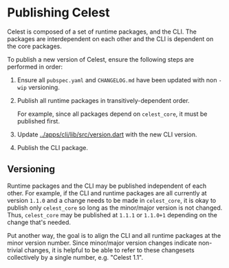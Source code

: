 # Publishing Celest

Celest is composed of a set of runtime packages, and the CLI. The packages are interdependent on each other and the CLI is
dependent on the core packages.

To publish a new version of Celest, ensure the following steps are performed in order:

1. Ensure all `pubspec.yaml` and `CHANGELOG.md` have been updated with non `-wip` versioning.
2. Publish all runtime packages in transitively-dependent order. 

   For example, since all packages depend on `celest_core`, it must be published first.

3. Update [../apps/cli/lib/src/version.dart]() with the new CLI version.
4. Publish the CLI package.

## Versioning

Runtime packages and the CLI may be published independent of each other. For example, if the CLI and runtime packages are 
all currently at version `1.1.0` and a change needs to be made in `celest_core`, it is okay to publish only `celest_core` so
long as the minor/major version is not changed. Thus, `celest_core` may be published at `1.1.1` or `1.1.0+1` depending on the
change that's needed.

Put another way, the goal is to align the CLI and all runtime packages at the minor version number. Since minor/major version
changes indicate non-trivial changes, it is helpful to be able to refer to these changesets collectively by a single number, 
e.g. "Celest 1.1".

